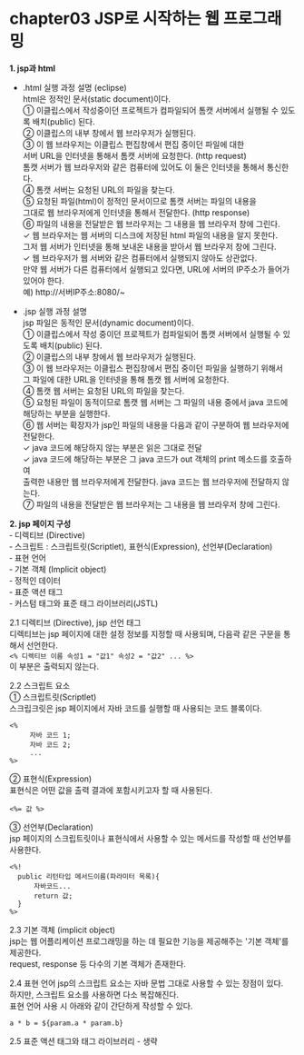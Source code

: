 # chapter03 JSP로 시작하는 웹 프로그래밍 
**1. jsp과 html**  

- .html 실행 과정 설명 (eclipse)   
html은 정적인 문서(static document)이다.   
① 이클립스에서 작성중이던 프로젝트가 컴파일되어 톰캣 서버에서 실행될 수 있도록 배치(public) 된다.    
② 이클립스의 내부 창에서 웹 브라우저가 실행된다.  
③ 이 웹 브라우저는 이클립스 편집창에서 편집 중이던 파일에 대한   
서버 URL을 인터넷을 통해서 톰캣 서버에 요청한다. (http request)    
톰캣 서버가 웹 브라우저와 같은 컴퓨터에 있어도 이 둘은 인터넷을 통해서 통신한다.  
④ 톰캣 서버는 요청된 URL의 파일을 찾는다.  
⑤ 요청된 파일(html)이 정적인 문서이므로 톰캣 서버는 파일의 내용을   
그대로 웹 브라우저에게 인터넷을 통해서 전달한다. (http response)   
⑥ 파일의 내용을 전달받은 웹 브라우저는 그 내용을 웹 브라우저 창에 그린다.   
✓ 웹 브라우저는 웹 서버의 디스크에 저장된 html 파일의 내용을 알지 못한다.    
그저 웹 서버가 인터넷을 통해 보내온 내용을 받아서 웹 브라우저 창에 그린다.    
✓ 웹 브라우저가 웹 서버와 같은 컴퓨터에서 실행되지 않아도 상관없다.    
만약 웹 서버가 다른 컴퓨터에서 실행되고 있다면, URL에 서버의 IP주소가 들어가 있어야 한다.   
예) http://서버IP주소:8080/~

- .jsp 실행 과정 설명  
jsp 파일은 동적인 문서(dynamic document)이다.  
① 이클립스에서 작성 중이던 프로젝트가 컴파일되어 톰캣 서버에서 실행될 수 있도록 배치(public) 된다.    
② 이클립스의 내부 창에서 웹 브라우저가 실행된다.  
③ 이 웹 브라우저는 이클립스 편집창에서 편집 중이던 파일을 실행하기 위해서  
그 파일에 대한 URL을 인터넷을 통해 톰캣 웹 서버에 요청한다.    
④ 톰캣 웹 서버는 요청된 URL의 파일을 찾는다.   
⑤ 요청된 파일이 동적이므로 톰캣 웹 서버는 그 파일의 내용 중에서 java 코드에 해당하는 부분을 실행한다.  
⑥ 웹 서버는 확장자가 jsp인 파일의 내용을 다음과 같이 구분하여 웹 브라우저에 전달한다.   
✓ java 코드에 해당하지 않는 부분은 읽은 그대로 전달  
✓ java 코드에 해당하는 부분은 그 java 코드가 out 객체의 print 메소드를 호출하여    
출력한 내용만 웹 브라우저에게 전달한다. java 코드는 웹 브라우저에 전달하지 않는다.     
⑦ 파일의 내용을 전달받은 웹 브라우저는 그 내용을 웹 브라우저 창에 그린다.  

**2. jsp 페이지 구성**  
‑ 디렉티브 (Directive)  
‑ 스크립트 : 스크립트릿(Scriptlet), 표현식(Expression), 선언부(Declaration)  
‑ 표현 언어   
‑ 기본 객체 (Implicit object)  
‑ 정적인 데이터  
‑ 표준 액션 태그  
‑ 커스텀 태그와 표준 태그 라이브러리(JSTL)  

2.1 디렉티브 (Directive), jsp 선언 태그  
디렉티브는 jsp 페이지에 대한 설정 정보를 지정할 때 사용되며, 다음곽 같은 구문을 통해서 선언한다.   
```<% 디렉티브 이름 속성1 = "값1" 속성2 = "값2" ... %>```  
이 부분은 출력되지 않는다.

2.2 스크립트 요소   
① 스크립트릿(Scriptlet)    
스크립크릿은 jsp 페이지에서 자바 코드를 실행할 때 사용되는 코드 블록이다.   

```
<%
     자바 코드 1;
     자바 코드 2;
     ...
%>
```

② 표현식(Expression)   
표현식은 어떤 값을 출력 결과에 포함시키고자 할 때 사용된다.   

```<%= 값 %>```    

③ 선언부(Declaration)  
jsp 페이지의 스크립트릿이나 표현식에서 사용할 수 있는 메서드를 작성할 때 선언부를 사용한다.  

```
<%!
  public 리턴타입 메서드이름(파라미터 목록){
      자바코드...
      return 값;
  }
%>
```

2.3 기본 객체 (implicit object)   
jsp는 웹 어플리케이션 프로그래밍을 하는 데 필요한 기능을 제공해주는 '기본 객체'를 제공한다.  
request, response 등 다수의 기본 객체가 존재한다.  

2.4 표현 언어 
jsp의 스크립트 요소는 자바 문법 그대로 사용할 수 있는 장점이 있다.  
하지만, 스크립트 요소를 사용하면 다소 복잡해진다.  
표현 언어 사용 시 아래와 같이 간단하게 작성할 수 있다.  

```a * b = ${param.a * param.b}```

2.5 표준 액션 태그와 태그 라이브러리 - 생략  












 
